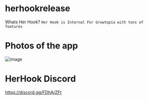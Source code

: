 # herhookrelease
Whats Her Hook?
`Her Hook is Internal For Growtopia with tons of features`
# Photos of the app
![image](https://user-images.githubusercontent.com/88842867/134788075-a39d3b9e-ffcf-4a01-9223-feccdedf54ed.png)
# HerHook Discord
https://discord.gg/FDhArZFt

